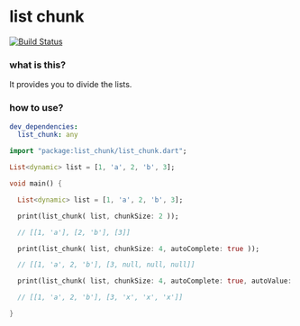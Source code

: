 # list chunk

[![Build Status](https://travis-ci.org/indatawetrust/list_chunk.svg?branch=master)](https://travis-ci.org/indatawetrust/list_chunk)

### what is this?
It provides you to divide the lists.

### how to use?

```yaml
dev_dependencies:
  list_chunk: any
```

```dart
import "package:list_chunk/list_chunk.dart";

List<dynamic> list = [1, 'a', 2, 'b', 3];

void main() {

  List<dynamic> list = [1, 'a', 2, 'b', 3];

  print(list_chunk( list, chunkSize: 2 ));

  // [[1, 'a'], [2, 'b'], [3]]

  print(list_chunk( list, chunkSize: 4, autoComplete: true ));

  // [[1, 'a', 2, 'b'], [3, null, null, null]]

  print(list_chunk( list, chunkSize: 4, autoComplete: true, autoValue: 'x' ));

  // [[1, 'a', 2, 'b'], [3, 'x', 'x', 'x']]

}
```
